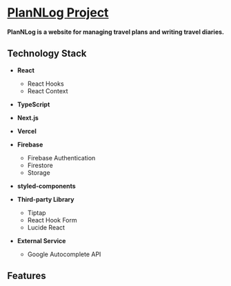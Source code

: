 # [PlanNLog Project](<https://plannlog.vercel.app/>)

**PlanNLog is a website for managing travel plans and writing travel diaries.**

## Technology Stack

* **React**
  * React Hooks
  * React Context

* **TypeScript**
* **Next.js**
* **Vercel**
* **Firebase**
  * Firebase Authentication
  * Firestore
  * Storage
* **styled-components**
* **Third-party Library**
  * Tiptap
  * React Hook Form
  * Lucide React
* **External Service**
  * Google Autocomplete API

## Features
